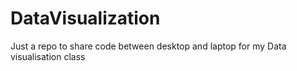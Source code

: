 # DataVisualization
Just a repo to share code between desktop and laptop for my Data visualisation class
